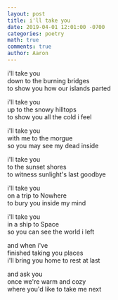 ```yaml
---
layout: post
title: i'll take you
date: 2019-04-01 12:01:00 -0700
categories: poetry 
math: true
comments: true
author: Aaron
---
```



i'll take you  
down to the burning bridges  
to show you how our islands parted  

i'll take you  
up to the snowy hilltops  
to show you all the cold i feel  

i'll take you  
with me to the morgue  
so you may see my dead inside  

i'll take you  
to the sunset shores  
to witness sunlight's last goodbye  

i'll take you  
on a trip to Nowhere  
to bury you inside my mind  

i'll take you  
in a ship to Space  
so you can see the world i left  

and when i've  
finished taking you places  
i'll bring you home to rest at last  

and ask you  
once we're warm and cozy  
where you'd like to take me next